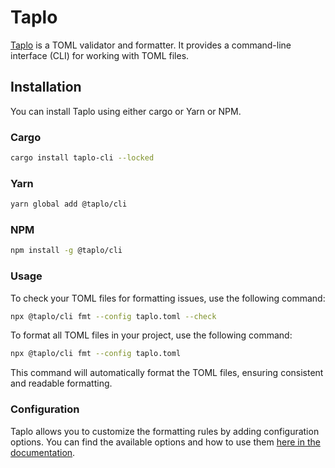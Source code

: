 # Taplo

[Taplo](https://github.com/tamasfe/taplo) is a TOML validator and formatter. It
provides a command-line interface (CLI) for working with TOML files.

## Installation

You can install Taplo using either cargo or Yarn or NPM.

### Cargo

```bash
cargo install taplo-cli --locked
```

### Yarn

```bash
yarn global add @taplo/cli
```

### NPM

```bash
npm install -g @taplo/cli
```

### Usage

To check your TOML files for formatting issues, use the following command:

```bash
npx @taplo/cli fmt --config taplo.toml --check
```

To format all TOML files in your project, use the following command:

```bash
npx @taplo/cli fmt --config taplo.toml
```

This command will automatically format the TOML files, ensuring consistent and
readable formatting.

### Configuration

Taplo allows you to customize the formatting rules by adding configuration
options. You can find the available options and how to use them
[here in the documentation](https://taplo.tamasfe.dev/configuration/formatter-options.html).

